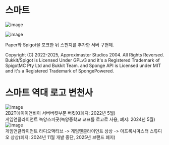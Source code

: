 # 스마트
![image](https://github.com/user-attachments/assets/05bd93f3-3113-4bca-8477-43e4dfbea612)

![image](https://github.com/user-attachments/assets/b817ae66-faa5-467d-b41f-167ad1ce6ec9)

Paper와 Spigot을 포크한 뒤 스펀지를 추가한 서버 구현체. 

Copyright (C) 2022-2025, Approximaster Studios 2004. All Rights Reversed. Bukkit/Spigot is Licensed Under GPLv3 and it's a Registered Trademark of SpigotMC Pty Ltd and Bukkit Team. and Sponge API is Licensed under MIT and it's a Registered Trademark of SpongePowered.
# 스마트 역대 로고 변천사
![image](https://github.com/user-attachments/assets/365c5f27-fc6d-4fbe-b7aa-cf2eabcdf5db)\
2B2T에이이앤비이 서버버킷부문 버킷X(폐지: 2022년 5월)\
게임앤클라이언트 녹양스피곳(녹양중학교 교표를 로고로 사용, 폐지: 2024년 5월)\
![image](https://github.com/user-attachments/assets/fb5d0028-5b14-4d14-b423-c6a5789fd5cf)\
게임앤클라이언트 라디오액티브 -> 게임앤클라이언트 상상 -> 아프록시마스터 스튜디오 상상(폐지: 2024년 11월 개발 중단, 2025년 브랜드 폐지)

